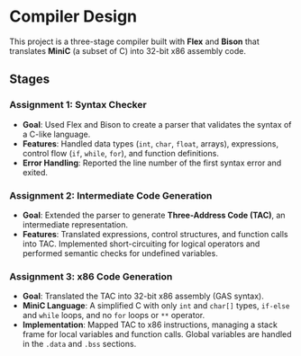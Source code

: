 # Compiler Design 

This project is a three-stage compiler built with **Flex** and **Bison** that translates **MiniC** (a subset of C) into 32-bit x86 assembly code.

## Stages

### Assignment 1: Syntax Checker
- **Goal**: Used Flex and Bison to create a parser that validates the syntax of a C-like language.
- **Features**: Handled data types (`int`, `char`, `float`, arrays), expressions, control flow (`if`, `while`, `for`), and function definitions.
- **Error Handling**: Reported the line number of the first syntax error and exited.

### Assignment 2: Intermediate Code Generation
- **Goal**: Extended the parser to generate **Three-Address Code (TAC)**, an intermediate representation.
- **Features**: Translated expressions, control structures, and function calls into TAC. Implemented short-circuiting for logical operators and performed semantic checks for undefined variables.

### Assignment 3: x86 Code Generation
- **Goal**: Translated the TAC into 32-bit x86 assembly (GAS syntax).
- **MiniC Language**: A simplified C with only `int` and `char[]` types, `if-else` and `while` loops, and no `for` loops or `**` operator.
- **Implementation**: Mapped TAC to x86 instructions, managing a stack frame for local variables and function calls. Global variables are handled in the `.data` and `.bss` sections.
